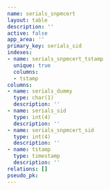 ```yaml
---
name: serials_snpmcert
layout: table
description: ''
active: false
app_area: ''
primary_key: serials_sid
indexes:
- name: serials_snpmcert_tstamp
  unique: true
  columns:
  - tstamp
columns:
- name: serials_dummy
  type: char(1)
  description: ''
- name: serials_sid
  type: int(4)
  description: ''
- name: serials_snpmcert_sid
  type: int(4)
  description: ''
- name: tstamp
  type: timestamp
  description: ''
relations: []
pseudo_pk: 
---
```


